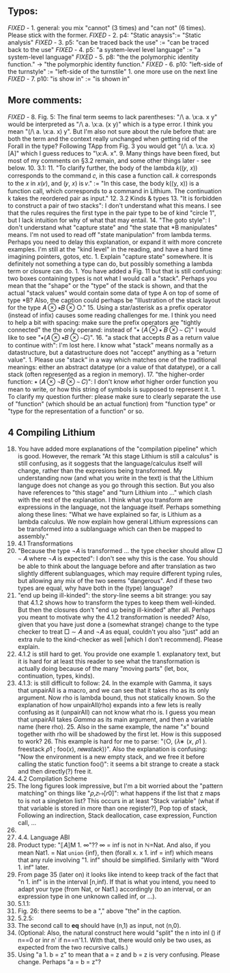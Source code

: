 ## Typos:
*FIXED* - 1. general: you mix "cannot" (3 times) and "can not" (6 times). Please stick with the former.
*FIXED* - 2. p4: "Static anaysis":= "Static analysis"
*FIXED* - 3. p5: "can be traced back the use" :=
                 "can be traced back to the use"
*FIXED* - 4. p5: "a system-level level language" :=
                 "a system-level language"
*FIXED* - 5. p8: "the the polymorphic identity function." →
                 "the polymorphic identity function."
*FIXED* - 6. p10: "left-side of the turnstyle" :=
                  "left-side of the turnstile" 1. one more use on the next line
*FIXED* - 7. p10: "is show in" := "is shown in"

## More comments:

*FIXED* - 8. Fig. 5: The final term seems to lack parentheses: "/\ a. \x:a. x y" would be interpreted as "/\ a. \x:a. (x y)" which is a type error. I think you mean "(/\ a. \x:a. x) y". But I'm also not sure about the rule before that: are both the term and the context really unchanged when getting rid of the Forall in the type? Following TApp from Fig. 3 you would get "(/\ a. \x:a. x)[A]" which I guess reduces to "\x:A. x".
9. Many things have been fixed, but most of my comments on §3.2 remain, and some other things later - see below.
10. 3.1:
  11. "To clarify further, the body of the lambda 𝑘((𝑦, 𝑥)) corresponds to the command 𝑐, in this case a function call. 𝑘 corresponds to the 𝑥 in 𝑥(𝑣), and (𝑦, 𝑥) is 𝑣." :=
    "In this case, the body k((y, x)) is a function call, which corresponds to a command in Lithium. The continuation k takes the reordered pair as input."
12. 3.2 Kinds & types
  13. "It is forbidden to construct a pair of two stacks": I don't understand what this means. I see that the rules requires the first type in the pair type to be of kind "circle 1", but I lack intuition for why of what that may entail.
  14. "The goto style": I don't understand what "capture state" and "the state that *B manipulates" means. I'm not used to read off "state manipulation" from lambda terms. Perhaps you need to delay this explanation, or expand it with more concrete examples. I'm still at the "kind level" in the reading, and have a hard time imagining pointers, gotos, etc.
    1. Explain "capture state" somewhere. It is definitely not something a type can do, but possibly something a lambda term or closure can do. 
    1. You have added a Fig. 11 but that is still confusing: two boxes containing types is not what I would call a "stack". Perhaps you mean that the "shape" or the "type" of the stack is shown, and that the actual "stack values" would contain some data of type A on top of some of type *B?
      Also, the caption could perhaps be "Illustration of the stack layout for the type 𝐴 ⊗ ∗𝐵 ⊗ ○."
  15. Using a star/asterisk as a prefix operator (instead of infix) causes some reading challenges for me. I think you need to help a bit with spacing: make sure the prefix operators are "tightly connected" the the only operand: instead of "∗ (𝐴 ⊗ ∗ 𝐵 ⊗ ∼ 𝐶)" I would like to see "∗(𝐴 ⊗ ∗𝐵 ⊗ ∼𝐶)".
  16. "a stack that accepts 𝐵 as a return value to continue with": I'm lost here. I know what "stack" means normally as a datastructure, but a datastructure does not "accept" anything as a "return value".
    1. Please use "stack" in a way which matches one of the traditional meanings: either an abstract datatype (or a value of that datatype), or a call stack (often represented as a region in memory).
  17. "the higher-order function: ∗ (𝐴 ⊗ ¬𝐵 ⊗ ∼ 𝐶)": I don't know _what_ higher order function you mean to write, or how this string of symbols is supposed to represent it.
    1. To clarify my question further: please make sure to clearly separate the use of "function" (which should be an actual function) from "function type" or "type for the representation of a function" or so.

## 4 Compiling Lithium

18. You have added more explanations of the "compilation pipeline" which is good. However, the remark "At this stage Lithium is still a calculus" is still confusing, as it soggests that the language/calculus itself will change, rather than the expresions being transformed. My understanding now (and what you write in the text) is that the Lithium languge does not change as you go through this section. But you also have references to "this stage" and "turn Lithium into ..." which clash with the rest of the explanation. I think what you transform are expressions in the language, not the language itself. Perhaps something along these lines: "What we have explained so far, is Lithium as a lambda calculus. We now explain how general Lithium expressions can be transformed into a sublanguage which can then be mapped to assembly."
19. 4.1 Transformations
  20. "Because the type ¬𝐴 is transformed ... the type checker should allow □ ∼ 𝐴 where ¬𝐴 is expected": I don't see why this is the case. You should be able to think about the language before and after translation as two slightly different sublanguages, which may require different typing rules, but allowing any mix of the two seems "dangerous". And if these two types are equal, why have both in the (type) language?
  21. "end up being ill-kinded": the story-line seems a bit strange: you say that 4.1.2 shows how to transform the types to keep them well-kinded. But then the closures don't "end up being ill-kinded" after all. Perhaps you meant to motivate why the 4.1.2 transformation is needed? Also, given that you have just done a (somewhat strange) change to the type checker to treat □ ∼ 𝐴 and ¬𝐴 as equal, couldn't you also "just" add an extra rule to the kind-checker as well [which I don't recommend]. Please explain.
  22. 4.1.2 is still hard to get. You provide one example 1. explanatory text, but it is hard for at least this reader to see what the transformation is actually doing because of the many "moving parts" (let, box, continuation, types, kinds).
  23. 4.1.3: is still difficult to follow:
    24. In the example with Gamma, it says that unpairAll is a macro, and we can see that it takes rho as its only argument. Now rho is lambda bound, thus not statically known. So the explanation of how unpairAll(rho) expands into a few lets is really confusing as it (unpairAll) can not know what rho is. I guess you mean that unpairAll takes _Gamma_ as its main argument, and then a variable name (here rho).
    25. Also in the same example, the name "x" bound together with rho will be shadowed by the first let. How is this supposed to work?
    26. This example is hard for me to parse: "⟨○, (𝜆∗ (𝑥, 𝜌1 ). freestack 𝜌1 ; foo(𝑥), 𝑛𝑒𝑤𝑠𝑡𝑎𝑐𝑘)⟩". Also the explanation is confusing: "Now the environment is a new empty stack, and we free it before calling the static function foo()": it seems a bit strange to create a stack and then directly(?) free it.
27. 4.2 Compilation Scheme
  28. The long figures look impressive, but I'm a bit worried about the "pattern matching" on things like "𝜌,𝑧↦[𝑟0]": what happens if the list that z maps to is not a singleton list? This occurs in at least "Stack variable" (what if that variable is stored in more than one register?), Pop top of stack, Following an indirection, Stack deallocation, case expression, Function call, ...
  29.       
30. 4.4. Language ABI
  31. Product type: "⟦𝐴⟧M 1. ∞"?? ∞ = inf is not in ℕ=Nat. And also, if you mean Nat1. = Nat `union` {inf}, then (forall x. x 1. inf = inf) which means that any rule involving "1. inf" should be simplified. Similarly with "Word 1. inf" later.
  32. From page 35 (later on) it looks like intend to keep track of the fact that "n 1. inf" is in the interval [n,inf). If that is what you intend, you need to adapt your type (from Nat, or Nat1.) accordingly (to an interval, or an expression type in one unknown called inf, or ...).
33. 5.1.1:
  34. Fig. 26: there seems to be a "," above "the" in the caption.
35. 5.2.5:
  36. The second call to __eq__ should have (n,1) as input, not (n,0).
  37. (Optional: Also, the natural construct here would "split" the n into inl () if n==0 or inr n' if n==n'1.1. With that, there would only be two uses, as expected from the two recursive calls.)
  38. Using "a 1. b = z" to mean that a = z and b = z is very confusing. Please change. Perhaps "a = b = z"?

